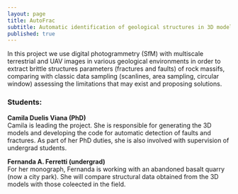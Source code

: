 ```yaml
---
layout: page
title: AutoFrac
subtitle: Automatic identification of geological structures in 3D models
published: true
---
```


In this project we use digital photogrammetry (SfM) with multiscale terrestrial and UAV images in various geological environments in order to extract brittle structures parameters (fractures and faults) of rock massifs, comparing with classic data sampling (scanlines, area sampling, circular window) assessing the limitations that may exist and proposing solutions. 

### Students:
**Camila Duelis Viana (PhD)**  
Camila is leading the project. She is responsible for generating the 3D models and developing the code for automatic detection of faults and fractures. As part of her PhD duties, she is also involved with supervision of undergrad students.

**Fernanda A. Ferretti (undergrad)**  
For her monograph, Fernanda is working with an abandoned basalt quarry (now a city park). She will compare structural data obtained from the 3D models with those coleected in the field.  





